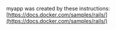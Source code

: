 myapp was created by these instructions: [https://docs.docker.com/samples/rails/](https://docs.docker.com/samples/rails/)

